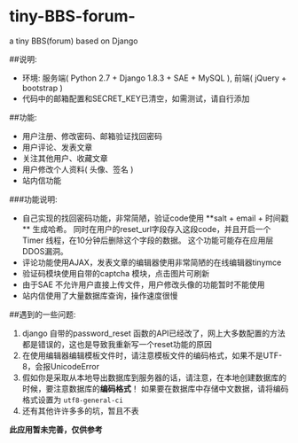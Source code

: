 # tiny-BBS-forum-
a tiny BBS(forum) based on Django

##说明:
* 环境: 服务端( Python 2.7 + Django 1.8.3 + SAE + MySQL ),  前端( jQuery + bootstrap )
* 代码中的邮箱配置和SECRET_KEY已清空，如需测试，请自行添加

##功能:
* 用户注册、修改密码、邮箱验证找回密码
* 用户评论、发表文章
* 关注其他用户、收藏文章
* 用户修改个人资料( 头像、签名 )
* 站内信功能

###功能说明:
* 自己实现的找回密码功能，非常简陋，验证code使用 **salt + email + 时间戳 ** 生成哈希。
  同时在用户的reset_url字段存入这段code，并且开启一个Timer 线程，在10分钟后删除这个字段的数据。
  这个功能可能存在应用层DDOS漏洞。
* 评论功能使用AJAX，发表文章的编辑器使用非常简陋的在线编辑器tinymce  
* 验证码模块使用自带的captcha 模块，点击图片可刷新
* 由于SAE 不允许用户直接上传文件，用户修改头像的功能暂时不能使用
* 站内信使用了大量数据库查询，操作速度很慢


##遇到的一些问题:
1. django 自带的password_reset 函数的API已经改了，网上大多数配置的方法都是错误的，这也是导致我重新写一个reset功能的原因
2. 在使用编辑器编辑模板文件时，请注意模板文件的编码格式，如果不是UTF-8，会报UnicodeError
3. 假如你是采取从本地导出数据库到服务器的话，请注意，在本地创建数据库的时候，要注意数据库的**编码格式**！
   如果要在数据库中存储中文数据，请将编码格式设置为 <code>utf8-general-ci</code>
4. 还有其他许许多多的坑，暂且不表   
   
**此应用暂未完善，仅供参考**
